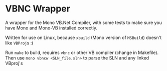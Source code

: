 # VBNC Wrapper
A wrapper for the Mono VB.Net Compiler, with some tests to make sure you have Mono and Mono-VB installed correctly.

Written for use on Linux, because `xbuild` (Mono version of `MSBuild`) doesn't like `VBProj`s :(

Run `make` to build, requires `vbnc` or other VB compiler (change in Makefile). Then use `mono vbncw <SLN_file.sln>` to parse the SLN and any linked VBproj's
